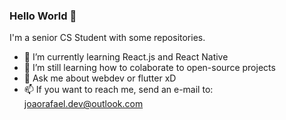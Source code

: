### Hello World 👋

I'm a senior CS Student with some repositories. 

- 🌱 I’m currently learning React.js and React Native
- 👯 I’m still learning how to colaborate to open-source projects
- 💬 Ask me about webdev or flutter xD
- 📫 If you want to reach me, send an e-mail to: joaorafael.dev@outlook.com

